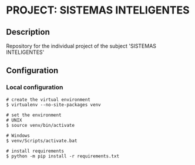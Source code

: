 # PROJECT: SISTEMAS INTELIGENTES
## Description
Repository for the individual project of the subject 'SISTEMAS INTELIGENTES'
## Configuration
### Local configuration
```shell script
# create the virtual environment
$ virtualenv --no-site-packages venv

# set the environment
# UNIX
$ source venv/bin/activate

# Windows
$ venv/Scripts/activate.bat

# install requirements
$ python -m pip install -r requirements.txt
```
